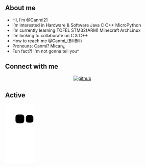 ## About me
- Hi, I’m @Canmi21
- I’m interested in Hardware & Software Java C C++ MicroPython
- I’m currently learning TOFEL STM32(ARM) Minecraft ArchLinux
- I’m looking to collaborate on C & C++
- How to reach me @Canmi_(BiliBili) 
- Pronouns: Canmi? Mican¿
- Fun fact?! I'm not gonna tell you^

## Connect with me  
<div align="center">
<a href="https://github.com/Canmi21" target="_blank">
<img src=https://img.shields.io/badge/github-%2324292e.svg?&style=for-the-badge&logo=github&logoColor=white alt=github style="margin-bottom: 5px;" />
</a>
</div>

## Active
<picture>
  <source media="(prefers-color-scheme: dark)" srcset="https://raw.githubusercontent.com/Canmi21/Canmi21/main/assets/github-contribution-grid-snake.svg">
  <source media="(prefers-color-scheme: light)" srcset="https://raw.githubusercontent.com/Canmi21/Canmi21/main/assets/github-contribution-grid-snake.svg">
  <img alt="github contribution grid snake animation" src="https://raw.githubusercontent.com/Canmi21/Canmi21/main/assets/github-contribution-grid-snake.svg">
</picture>


<!--
Canmi21/Canmi21 is a ✨ special ✨ repository because its `README.md` (this file) appears on your GitHub profile.
You can click the Preview link to take a look at your changes.
--->
